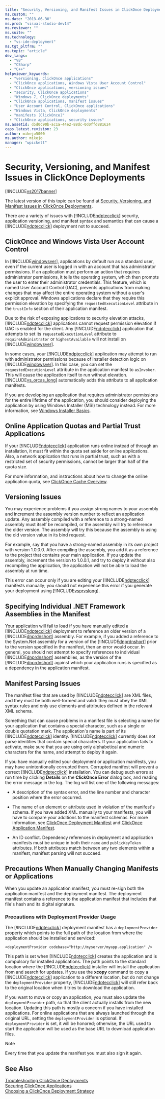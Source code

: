 ```yaml
---
title: "Security, Versioning, and Manifest Issues in ClickOnce Deployments | Microsoft Docs"
ms.custom: ""
ms.date: "2018-06-30"
ms.prod: "visual-studio-dev14"
ms.reviewer: ""
ms.suite: ""
ms.technology: 
  - "vs-ide-deployment"
ms.tgt_pltfrm: ""
ms.topic: "article"
dev_langs: 
  - "VB"
  - "CSharp"
  - "C++"
helpviewer_keywords: 
  - "versioning, ClickOnce applications"
  - "ClickOnce applications, Windows Vista User Account Control"
  - "ClickOnce applications, versioning issues"
  - "security, ClickOnce applications"
  - "Windows 7, ClickOnce deployments"
  - "ClickOnce applications, manifest issues"
  - "User Account Control, ClickOnce applications"
  - "Windows Vista, ClickOnce deployments"
  - "manifests [ClickOnce]"
  - "ClickOnce applications, security issues"
ms.assetid: d5d0c90b-ac1a-44e2-88dc-0d0ffd881624
caps.latest.revision: 23
author: mikejo5000
ms.author: mikejo
manager: "wpickett"
---
```

# Security, Versioning, and Manifest Issues in ClickOnce Deployments
[!INCLUDE[vs2017banner](../includes/vs2017banner.md)]

The latest version of this topic can be found at [Security, Versioning, and Manifest Issues in ClickOnce Deployments](https://docs.microsoft.com/visualstudio/deployment/security-versioning-and-manifest-issues-in-clickonce-deployments).  
  
There are a variety of issues with [!INCLUDE[ndptecclick](../includes/ndptecclick-md.md)] security, application versioning, and manifest syntax and semantics that can cause a [!INCLUDE[ndptecclick](../includes/ndptecclick-md.md)] deployment not to succeed.  
  
## ClickOnce and Windows Vista User Account Control  
 In [!INCLUDE[windowsver](../includes/windowsver-md.md)], applications by default run as a standard user, even if the current user is logged in with an account that has administrator permissions. If an application must perform an action that requires administrator permissions, it tells the operating system, which then prompts the user to enter their administrator credentials. This feature, which is named User Account Control (UAC), prevents applications from making changes that may affect the entire operating system without a user's explicit approval. Windows applications declare that they require this permission elevation by specifying the `requestedExecutionLevel` attribute in the `trustInfo` section of their application manifest.  
  
 Due to the risk of exposing applications to security elevation attacks, [!INCLUDE[ndptecclick](../includes/ndptecclick-md.md)] applications cannot request permission elevation if UAC is enabled for the client. Any [!INCLUDE[ndptecclick](../includes/ndptecclick-md.md)] application that attempts to set its `requestedExecutionLevel` attribute to `requireAdministrator` or `highestAvailable` will not install on [!INCLUDE[windowsver](../includes/windowsver-md.md)].  
  
 In some cases, your [!INCLUDE[ndptecclick](../includes/ndptecclick-md.md)] application may attempt to run with administrator permissions because of installer detection logic on [!INCLUDE[windowsver](../includes/windowsver-md.md)]. In this case, you can set the `requestedExecutionLevel` attribute in the application manifest to `asInvoker`. This will cause the application itself to run without elevation. [!INCLUDE[vs_orcas_long](../includes/vs-orcas-long-md.md)] automatically adds this attribute to all application manifests.  
  
 If you are developing an application that requires administrator permissions for the entire lifetime of the application, you should consider deploying the application by using Windows Installer (MSI) technology instead. For more information, see [Windows Installer Basics](../extensibility/internals/windows-installer-basics.md).  
  
## Online Application Quotas and Partial Trust Applications  
 If your [!INCLUDE[ndptecclick](../includes/ndptecclick-md.md)] application runs online instead of through an installation, it must fit within the quota set aside for online applications. Also, a network application that runs in partial trust, such as with a restricted set of security permissions, cannot be larger than half of the quota size.  
  
 For more information, and instructions about how to change the online application quota, see [ClickOnce Cache Overview](../deployment/clickonce-cache-overview.md).  
  
## Versioning Issues  
 You may experience problems if you assign strong names to your assembly and increment the assembly version number to reflect an application update. Any assembly compiled with a reference to a strong-named assembly must itself be recompiled, or the assembly will try to reference the older version. The assembly will try this because the assembly is using the old version value in its bind request.  
  
 For example, say that you have a strong-named assembly in its own project with version 1.0.0.0. After compiling the assembly, you add it as a reference to the project that contains your main application. If you update the assembly, increment the version to 1.0.0.1, and try to deploy it without also recompiling the application, the application will not be able to load the assembly at run time.  
  
 This error can occur only if you are editing your [!INCLUDE[ndptecclick](../includes/ndptecclick-md.md)] manifests manually; you should not experience this error if you generate your deployment using [!INCLUDE[vsprvslong](../includes/vsprvslong-md.md)].  
  
## Specifying Individual .NET Framework Assemblies in the Manifest  
 Your application will fail to load if you have manually edited a [!INCLUDE[ndptecclick](../includes/ndptecclick-md.md)] deployment to reference an older version of a [!INCLUDE[dnprdnshort](../includes/dnprdnshort-md.md)] assembly. For example, if you added a reference to the System.Net assembly for a version of the [!INCLUDE[dnprdnshort](../includes/dnprdnshort-md.md)] prior to the version specified in the manifest, then an error would occur. In general, you should not attempt to specify references to individual [!INCLUDE[dnprdnshort](../includes/dnprdnshort-md.md)] assemblies, as the version of the [!INCLUDE[dnprdnshort](../includes/dnprdnshort-md.md)] against which your application runs is specified as a dependency in the application manifest.  
  
## Manifest Parsing Issues  
 The manifest files that are used by [!INCLUDE[ndptecclick](../includes/ndptecclick-md.md)] are XML files, and they must be both well-formed and valid: they must obey the XML syntax rules and only use elements and attributes defined in the relevant XML schema.  
  
 Something that can cause problems in a manifest file is selecting a name for your application that contains a special character, such as a single or double quotation mark. The application's name is part of its [!INCLUDE[ndptecclick](../includes/ndptecclick-md.md)] identity. [!INCLUDE[ndptecclick](../includes/ndptecclick-md.md)] currently does not parse identities that contain special characters. If your application fails to activate, make sure that you are using only alphabetical and numeric characters for the name, and attempt to deploy it again.  
  
 If you have manually edited your deployment or application manifests, you may have unintentionally corrupted them. Corrupted manifest will prevent a correct [!INCLUDE[ndptecclick](../includes/ndptecclick-md.md)] installation. You can debug such errors at run time by clicking **Details** on the **ClickOnce Error** dialog box, and reading the error message in the log. The log will list one of the following messages:  
  
-   A description of the syntax error, and the line number and character position where the error occurred.  
  
-   The name of an element or attribute used in violation of the manifest's schema. If you have added XML manually to your manifests, you will have to compare your additions to the manifest schemas. For more information, see [ClickOnce Deployment Manifest](../deployment/clickonce-deployment-manifest.md) and [ClickOnce Application Manifest](../deployment/clickonce-application-manifest.md).  
  
-   An ID conflict. Dependency references in deployment and application manifests must be unique in both their `name` and `publicKeyToken` attributes. If both attributes match between any two elements within a manifest, manifest parsing will not succeed.  
  
## Precautions When Manually Changing Manifests or Applications  
 When you update an application manifest, you must re-sign both the application manifest and the deployment manifest. The deployment manifest contains a reference to the application manifest that includes that file's hash and its digital signature.  
  
### Precautions with Deployment Provider Usage  
 The [!INCLUDE[ndptecclick](../includes/ndptecclick-md.md)] deployment manifest has a `deploymentProvider` property which points to the full path of the location from where the application should be installed and serviced:  
  
```  
<deploymentProvider codebase="http://myserver/myapp.application" />  
```  
  
 This path is set when [!INCLUDE[ndptecclick](../includes/ndptecclick-md.md)] creates the application and is compulsory for installed applications. The path points to the standard location where the [!INCLUDE[ndptecclick](../includes/ndptecclick-md.md)] installer will install the application from and search for updates. If you use the **xcopy** command to copy a [!INCLUDE[ndptecclick](../includes/ndptecclick-md.md)] application to a different location, but do not change the `deploymentProvider` property, [!INCLUDE[ndptecclick](../includes/ndptecclick-md.md)] will still refer back to the original location when it tries to download the application.  
  
 If you want to move or copy an application, you must also update the `deploymentProvider` path, so that the client actually installs from the new location. Updating this path is mostly a concern if you have installed applications. For online applications that are always launched through the original URL, setting the `deploymentProvider` is optional. If `deploymentProvider` is set, it will be honored; otherwise, the URL used to start the application will be used as the base URL to download application files.  
  
> [!NOTE]
>  Every time that you update the manifest you must also sign it again.  
  
## See Also  
 [Troubleshooting ClickOnce Deployments](../deployment/troubleshooting-clickonce-deployments.md)   
 [Securing ClickOnce Applications](../deployment/securing-clickonce-applications.md)   
 [Choosing a ClickOnce Deployment Strategy](../deployment/choosing-a-clickonce-deployment-strategy.md)



